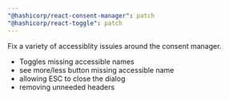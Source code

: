 ```yaml
---
"@hashicorp/react-consent-manager": patch
"@hashicorp/react-toggle": patch
---
```


Fix a variety of accessiblity issuies around the consent manager.
- Toggles missing accessible names
- see more/less button missing accessible name
- allowing ESC to close the dialog
- removing unneeded headers
